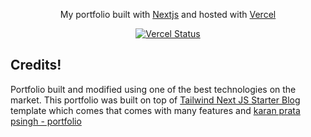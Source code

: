 <p align="center">
  My portfolio built with <a href="https://nextjs.org/" target="_blank">Nextjs</a> and hosted with <a href="https://www.vercel.com/" target="_blank">Vercel</a>
</p>
<p align="center">
  <a href="https://app.netlify.com/sites/karanpratapsingh/deploys" target="_blank">
    <img src="http://therealsujitk-vercel-badge.vercel.app/?app=portfolio&style=for-the-badge" alt="Vercel Status" />
  </a>
</p>

## Credits!

Portfolio built and modified using one of the best technologies on the market. This portfolio was built on top of [Tailwind Next JS Starter Blog](https://github.com/timlrx/tailwind-nextjs-starter-blog) template which comes that comes with many features and [karan prata psingh - portfolio](https://github.com/karanpratapsingh/portfolio)

